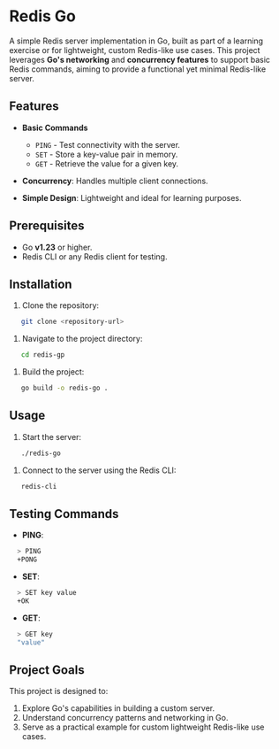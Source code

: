 # Redis Go
A simple Redis server implementation in Go, built as part of a learning exercise or for lightweight, custom Redis-like use cases.
This project leverages **Go's networking** and **concurrency features** to support basic Redis commands, aiming to provide a functional yet minimal Redis-like server.
## Features
- **Basic Commands**
    - `PING` - Test connectivity with the server.
    - `SET` - Store a key-value pair in memory.
    - `GET` - Retrieve the value for a given key.

- **Concurrency**: Handles multiple client connections.
- **Simple Design**: Lightweight and ideal for learning purposes.

## Prerequisites
- Go **v1.23** or higher.
- Redis CLI or any Redis client for testing.

## Installation
1. Clone the repository:
``` bash
   git clone <repository-url>
```
1. Navigate to the project directory:
``` bash
   cd redis-gp
```
1. Build the project:
``` bash
   go build -o redis-go .
```
## Usage
1. Start the server:
``` bash
   ./redis-go
```
1. Connect to the server using the Redis CLI:
``` bash
   redis-cli
```
## Testing Commands
- **PING**:
``` bash
  > PING
  +PONG
```
- **SET**:
``` bash
  > SET key value
  +OK
```
- **GET**:
``` bash
  > GET key
  "value"
```
## Project Goals
This project is designed to:
1. Explore Go's capabilities in building a custom server.
2. Understand concurrency patterns and networking in Go.
3. Serve as a practical example for custom lightweight Redis-like use cases.
